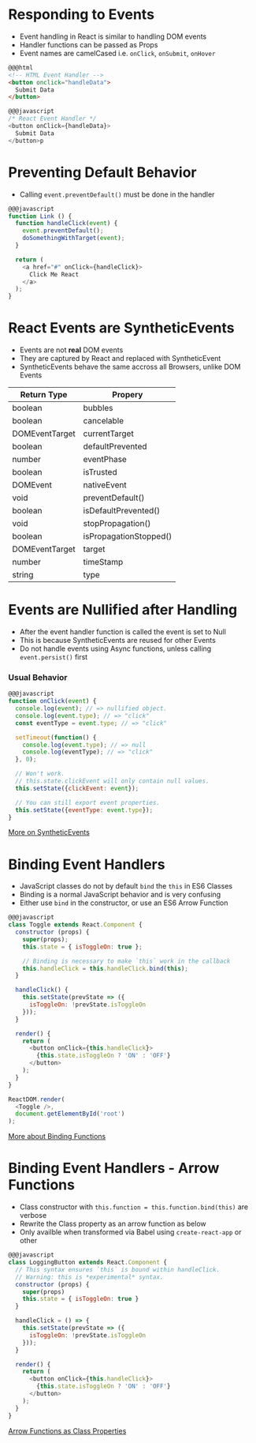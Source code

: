 # Responding to Events

* Event handling in React is similar to handling DOM events
* Handler functions can be passed as Props
* Event names are camelCased i.e. `onClick`, `onSubmit`, `onHover`

```html
@@@html
<!-- HTML Event Handler -->
<button onclick="handleData">
  Submit Data
</button>
```

```javascript
@@@javascript
/* React Event Handler */
<button onClick={handleData}>
  Submit Data
</button>p
```

# Preventing Default Behavior

* Calling `event.preventDefault()` must be done in the handler

```javascript
@@@javascript
function Link () {
  function handleClick(event) {
    event.preventDefault();
    doSomethingWithTarget(event);
  }

  return (
    <a href="#" onClick={handleClick}>
      Click Me React
    </a>
  );
}
```

# React Events are SyntheticEvents

* Events are not **real** DOM events
* They are captured by React and replaced with SyntheticEvent
* SyntheticEvents behave the same accross all Browsers, unlike DOM Events

| Return Type    | Propery                |
|----------------|------------------------|
| boolean        | bubbles                |
| boolean        | cancelable             |
| DOMEventTarget | currentTarget          |
| boolean        | defaultPrevented       |
| number         | eventPhase             |
| boolean        | isTrusted              |
| DOMEvent       | nativeEvent            |
| void           | preventDefault()       |
| boolean        | isDefaultPrevented()   |
| void           | stopPropagation()      |
| boolean        | isPropagationStopped() |
| DOMEventTarget | target                 |
| number         | timeStamp              |
| string         | type                   |

# Events are Nullified after Handling

* After the event handler function is called the event is set to Null
* This is because SyntheticEvents are reused for other Events
* Do not handle events using Async functions, unless calling `event.persist()` first

### Usual Behavior

```javascript
@@@javascript
function onClick(event) {
  console.log(event); // => nullified object.
  console.log(event.type); // => "click"
  const eventType = event.type; // => "click"

  setTimeout(function() {
    console.log(event.type); // => null
    console.log(eventType); // => "click"
  }, 0);

  // Won't work.
  // this.state.clickEvent will only contain null values.
  this.setState({clickEvent: event});

  // You can still export event properties.
  this.setState({eventType: event.type});
}
```

[More on SyntheticEvents](https://reactjs.org/docs/events.html)

# Binding Event Handlers

* JavaScript classes do not by default `bind` the `this` in ES6 Classes
* Binding is a normal JavaScript behavior and is very confusing
* Either use `bind` in the constructor, or use an ES6 Arrow Function

```javascript
@@@javascript
class Toggle extends React.Component {
  constructor (props) {
    super(props);
    this.state = { isToggleOn: true };

    // Binding is necessary to make `this` work in the callback
    this.handleClick = this.handleClick.bind(this);
  }

  handleClick() {
    this.setState(prevState => ({
      isToggleOn: !prevState.isToggleOn
    }));
  }

  render() {
    return (
      <button onClick={this.handleClick}>
        {this.state.isToggleOn ? 'ON' : 'OFF'}
      </button>
    );
  }
}

ReactDOM.render(
  <Toggle />,
  document.getElementById('root')
);
```

[More about Binding Functions](https://developer.mozilla.org/en-US/docs/Web/JavaScript/Reference/Global_objects/Function/bind)

# Binding Event Handlers - Arrow Functions

* Class constructor with `this.function = this.function.bind(this)` are verbose
* Rewrite the Class property as an arrow function as below
* Only availble when transformed via Babel using `create-react-app` or other

```javascript
@@@javascript
class LoggingButton extends React.Component {
  // This syntax ensures `this` is bound within handleClick.
  // Warning: this is *experimental* syntax.
  constructor (props) {
    super(props)
    this.state = { isToggleOn: true }
  }

  handleClick = () => {
    this.setState(prevState => ({
      isToggleOn: !prevState.isToggleOn
    }));
  }

  render() {
    return (
      <button onClick={this.handleClick}>
        {this.state.isToggleOn ? 'ON' : 'OFF'}
      </button>
    );
  }
}
```

[Arrow Functions as Class Properties](https://medium.com/quick-code/react-quick-tip-use-class-properties-and-arrow-functions-to-avoid-binding-this-to-methods-29628aca2e25)
